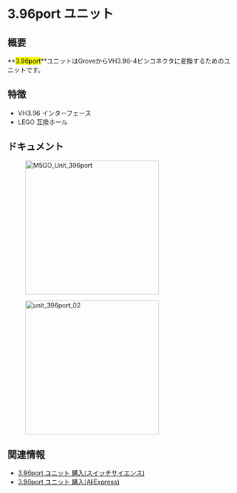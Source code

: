 # 3.96port ユニット



## 概要

**<mark>3.96port</mark>**ユニットはGroveからVH3.96-4ピンコネクタに変換するためのユニットです。

## 特徴

- VH3.96 インターフェース
- LEGO 互換ホール

## ドキュメント

<figure>
    <img src="assets/img/product_pics/units/M5GO_Unit_396port.png" alt="M5GO_Unit_396port" height="300px" width="300px">
</figure>
<figure>
    <img src="assets/img/product_pics/units/unit_396port_02.png" alt="unit_396port_02" height="300px" width="300px">
</figure>

## 関連情報

- [3.96port ユニット 購入(スイッチサイエンス)](https://www.switch-science.com/catalog/4055/)
- [3.96port ユニット 購入(AliExpress)](https://www.aliexpress.com/store/product/M5Stack-3-96-4Pin-M5GO-ESP32/3226069_32922623759.html)
